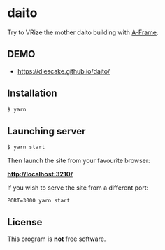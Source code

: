 # daito

Try to VRize the mother daito building with [A-Frame](https://aframe.io).

## DEMO

* https://diescake.github.io/daito/

## Installation

```sh
$ yarn
```

## Launching server

```sh
$ yarn start
```

Then launch the site from your favourite browser:

[**http://localhost:3210/**](http://localhost:3210/)

If you wish to serve the site from a different port:

    PORT=3000 yarn start

## License

This program is **not** free software.
